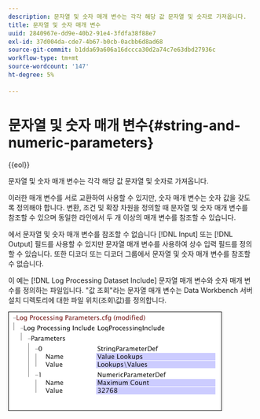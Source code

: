 ```yaml
---
description: 문자열 및 숫자 매개 변수는 각각 해당 값 문자열 및 숫자로 가져옵니다.
title: 문자열 및 숫자 매개 변수
uuid: 2840967e-dd9e-40b2-91e4-3fdfa38f88e7
exl-id: 37d004da-cde7-4b67-b0cb-0acbb6d8ad68
source-git-commit: b1dda69a606a16dccca30d2a74c7e63dbd27936c
workflow-type: tm+mt
source-wordcount: '147'
ht-degree: 5%

---
```


# 문자열 및 숫자 매개 변수{#string-and-numeric-parameters}

{{eol}}

문자열 및 숫자 매개 변수는 각각 해당 값 문자열 및 숫자로 가져옵니다.

이러한 매개 변수를 서로 교환하여 사용할 수 있지만, 숫자 매개 변수는 숫자 값을 갖도록 정의해야 합니다. 변환, 조건 및 확장 차원을 정의할 때 문자열 및 숫자 매개 변수를 참조할 수 있으며 동일한 라인에서 두 개 이상의 매개 변수를 참조할 수 있습니다.

에서 문자열 및 숫자 매개 변수를 참조할 수 없습니다 [!DNL Input] 또는 [!DNL Output] 필드를 사용할 수 있지만 문자열 매개 변수를 사용하여 상수 입력 필드를 정의할 수 있습니다. 또한 디코더 또는 디코더 그룹에서 문자열 및 숫자 매개 변수를 참조할 수 없습니다.

이 예는 [!DNL Log Processing Dataset Include] 문자열 매개 변수와 숫자 매개 변수를 정의하는 파일입니다. &quot;값 조회&quot;라는 문자열 매개 변수는 Data Workbench 서버 설치 디렉토리에 대한 파일 위치(조회\값)를 정의합니다.

![](assets/cfg_Parameters_StringNumeric.png)
